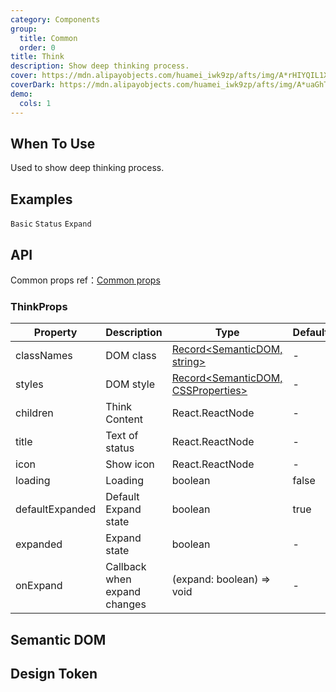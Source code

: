 ```yaml
---
category: Components
group:
  title: Common
  order: 0
title: Think
description: Show deep thinking process.
cover: https://mdn.alipayobjects.com/huamei_iwk9zp/afts/img/A*rHIYQIL1X-QAAAAAAAAAAAAADgCCAQ/original
coverDark: https://mdn.alipayobjects.com/huamei_iwk9zp/afts/img/A*uaGhTY1-LL0AAAAAAAAAAAAADgCCAQ/original
demo:
  cols: 1
---
```


## When To Use

Used to show deep thinking process.

## Examples

<!-- prettier-ignore -->
<code src="./demo/basic.tsx">Basic</code>
<code src="./demo/status.tsx">Status</code>
<code src="./demo/expand.tsx">Expand</code>

## API

Common props ref：[Common props](/docs/react/common-props)

### ThinkProps

| Property | Description | Type | Default | Version |
| --- | --- | --- | --- | --- |
| classNames | DOM class | [Record<SemanticDOM, string>](#semantic-dom) | - | - |
| styles | DOM style | [Record<SemanticDOM, CSSProperties>](#semantic-dom) | - | - |
| children | Think Content | React.ReactNode | - | - |
| title | Text of status | React.ReactNode | - | - |
| icon | Show icon | React.ReactNode | - | - |
| loading | Loading | boolean | false | - |
| defaultExpanded | Default Expand state | boolean | true | - |
| expanded | Expand state | boolean | - | - |
| onExpand | Callback when expand changes | (expand: boolean) => void | - | - |

## Semantic DOM

<code src="./demo/_semantic.tsx" simplify="true"></code>

## Design Token
